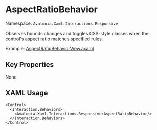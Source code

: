# AspectRatioBehavior

Namespace: `Avalonia.Xaml.Interactions.Responsive`

Observes bounds changes and toggles CSS-style classes when the control's aspect ratio matches specified rules.

Example: [AspectRatioBehaviorView.axaml](samples/BehaviorsTestApplication/Views/Pages/AspectRatioBehaviorView.axaml)

## Key Properties
None

## XAML Usage
```xaml
<Control>
  <Interaction.Behaviors>
    <Avalonia.Xaml.Interactions.Responsive:AspectRatioBehavior/>
  </Interaction.Behaviors>
</Control>
```
